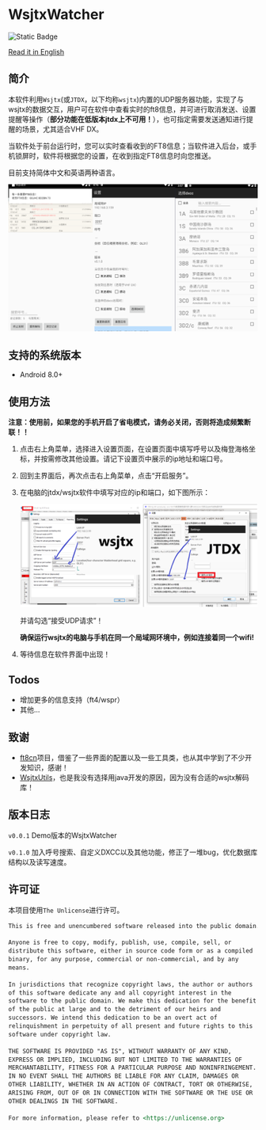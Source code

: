 # WsjtxWatcher

![Static Badge](https://img.shields.io/badge/.NET-8-purple?style=for-the-badge)

[Read it in English](./readme_en.md)

## 简介

本软件利用`Wsjtx`(或`JTDX`，以下均称`wsjtx`)内置的UDP服务器功能，实现了与wsjtx的数据交互，用户可在软件中查看实时的ft8信息，并可进行取消发送、设置提醒等操作（**部分功能在低版本jtdx上不可用！**），也可指定需要发送通知进行提醒的场景，尤其适合VHF DX。

当软件处于前台运行时，您可以实时查看收到的FT8信息；当软件进入后台，或手机锁屏时，软件将根据您的设置，在收到指定FT8信息时向您推送。

目前支持简体中文和英语两种语言。

<img src="./md_assets/page6.png" style="zoom: 67%;" />

## 支持的系统版本

+ Android 8.0+

## 使用方法

**注意：使用前，如果您的手机开启了省电模式，请务必关闭，否则将造成频繁断联！！**

1. 点击右上角菜单，选择进入设置页面，在设置页面中填写呼号以及梅登海格坐标，并按需修改其他设置。请记下设置页中展示的ip地址和端口号。

2. 回到主界面后，再次点击右上角菜单，点击“开启服务”。

3. 在电脑的jtdx/wsjtx软件中填写对应的ip和端口，如下图所示：

   <img src="./md_assets/page4.png" style="zoom: 67%;" />

   并请勾选“接受UDP请求”！

   **确保运行wsjtx的电脑与手机在同一个局域网环境中，例如连接着同一个wifi!**

4. 等待信息在软件界面中出现！

## Todos

+ 增加更多的信息支持（ft4/wspr）
+ 其他...

## 致谢

+ [ft8cn](https://github.com/N0BOY/FT8CN)项目，借鉴了一些界面的配置以及一些工具类，也从其中学到了不少开发知识，感谢！
+ [WsjtxUtils](https://github.com/KC3PIB/WsjtxUtils)，也是我没有选择用java开发的原因，因为没有合适的wsjtx解码库！

## 版本日志

`v0.0.1` Demo版本的WsjtxWatcher

`v0.1.0` 加入呼号搜索、自定义DXCC以及其他功能，修正了一堆bug，优化数据库结构以及读写速度。

## 许可证

本项目使用`The Unlicense`进行许可。

```markdown
This is free and unencumbered software released into the public domain.

Anyone is free to copy, modify, publish, use, compile, sell, or
distribute this software, either in source code form or as a compiled
binary, for any purpose, commercial or non-commercial, and by any
means.

In jurisdictions that recognize copyright laws, the author or authors
of this software dedicate any and all copyright interest in the
software to the public domain. We make this dedication for the benefit
of the public at large and to the detriment of our heirs and
successors. We intend this dedication to be an overt act of
relinquishment in perpetuity of all present and future rights to this
software under copyright law.

THE SOFTWARE IS PROVIDED "AS IS", WITHOUT WARRANTY OF ANY KIND,
EXPRESS OR IMPLIED, INCLUDING BUT NOT LIMITED TO THE WARRANTIES OF
MERCHANTABILITY, FITNESS FOR A PARTICULAR PURPOSE AND NONINFRINGEMENT.
IN NO EVENT SHALL THE AUTHORS BE LIABLE FOR ANY CLAIM, DAMAGES OR
OTHER LIABILITY, WHETHER IN AN ACTION OF CONTRACT, TORT OR OTHERWISE,
ARISING FROM, OUT OF OR IN CONNECTION WITH THE SOFTWARE OR THE USE OR
OTHER DEALINGS IN THE SOFTWARE.

For more information, please refer to <https://unlicense.org>
```



